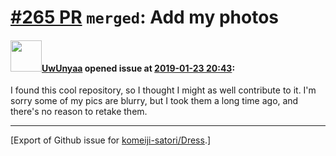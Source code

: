 # [\#265 PR](https://github.com/komeiji-satori/Dress/pull/265) `merged`: Add my photos

#### <img src="https://avatars.githubusercontent.com/u/16294095?u=388bec3bc104bbea3b68a3d0ea8a0b93f946fc3d&v=4" width="50">[UwUnyaa](https://github.com/UwUnyaa) opened issue at [2019-01-23 20:43](https://github.com/komeiji-satori/Dress/pull/265):

I found this cool repository, so I thought I might as well contribute to it. I'm sorry some of my pics are blurry, but I took them a long time ago, and there's no reason to retake them.




-------------------------------------------------------------------------------



[Export of Github issue for [komeiji-satori/Dress](https://github.com/komeiji-satori/Dress).]
